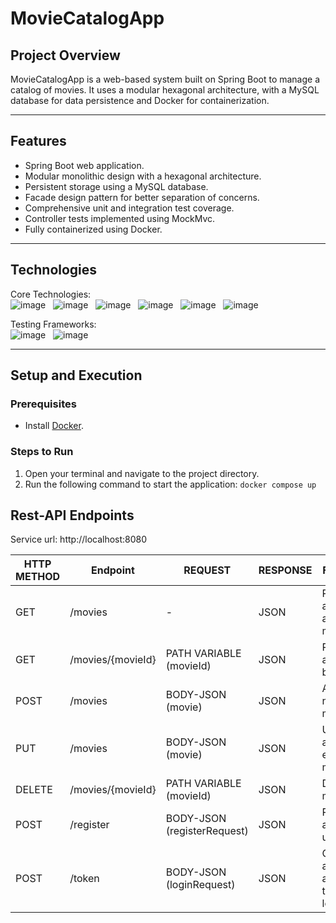 # MovieCatalogApp

## **Project Overview**

MovieCatalogApp is a web-based system built on Spring Boot to manage a catalog of movies. It uses a modular hexagonal architecture, with a MySQL database for data persistence and Docker for containerization.

---

## **Features**

- Spring Boot web application.
- Modular monolithic design with a hexagonal architecture.
- Persistent storage using a MySQL database.
- Facade design pattern for better separation of concerns.
- Comprehensive unit and integration test coverage.
- Controller tests implemented using MockMvc.
- Fully containerized using Docker.

---

## **Technologies**

Core Technologies:  
![image](https://img.shields.io/badge/17-Java-orange?style=for-the-badge) &nbsp;
![image](https://img.shields.io/badge/apache_maven-C71A36?style=for-the-badge&logo=apachemaven&logoColor=white) &nbsp;
![image](https://img.shields.io/badge/Spring_Boot-F2F4F9?style=for-the-badge&logo=spring) &nbsp;
![image](https://img.shields.io/badge/Hibernate-59666C.svg?style=for-the-badge&logo=Hibernate&logoColor=white) &nbsp;
![image](https://img.shields.io/badge/MySQL-4479A1.svg?style=for-the-badge&logo=MySQL&logoColor=white) &nbsp;
![image](https://img.shields.io/badge/Docker-2CA5E0?style=for-the-badge&logo=docker&logoColor=white) &nbsp;

Testing Frameworks:  
![image](https://img.shields.io/badge/Junit5-25A162?style=for-the-badge&logo=junit5&logoColor=white) &nbsp;
![image](https://img.shields.io/badge/Testcontainers-9B489A?style=for-the-badge) &nbsp;

---

## **Setup and Execution**

### **Prerequisites**
- Install [Docker](https://www.docker.com/products/docker-desktop/).

### **Steps to Run**

1. Open your terminal and navigate to the project directory.
2. Run the following command to start the application:
   `docker compose up`

## Rest-API Endpoints
Service url: http://localhost:8080

| HTTP METHOD | Endpoint           |          REQUEST            |   RESPONSE   |                 Function                    |
|-------------|--------------------|-----------------------------|--------------|---------------------------------------------|
| GET         |  /movies           |              -              |     JSON     | Retrieve all available movies               |
| GET         |  /movies/{movieId} |   PATH VARIABLE (movieId)   |     JSON     | Retrieve a movie by its ID            |
| POST        |  /movies           |      BODY-JSON (movie)      |     JSON     | Add a new movie                            |
| PUT         |  /movies           |      BODY-JSON (movie)      |     JSON     | Update an existing movie                      |
| DELETE      |  /movies/{movieId} |   PATH VARIABLE (movieId)   |     JSON     | Delete a movie                               |
| POST        |  /register         | BODY-JSON (registerRequest) |     JSON     | Register a new user                        |
| POST        |  /token            |  BODY-JSON (loginRequest)   |     JSON     | Generate an access token for login |
